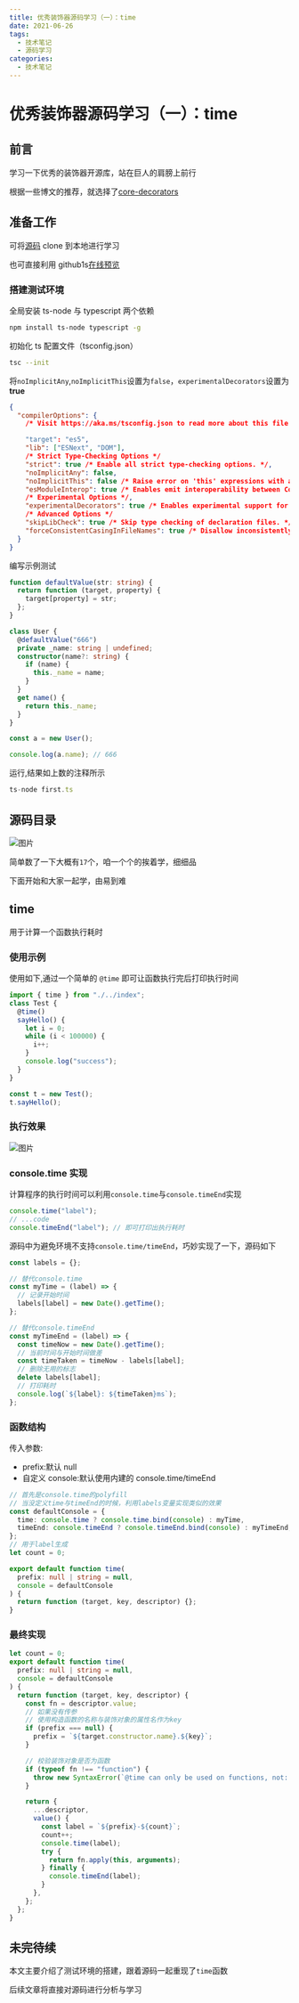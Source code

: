 ```yaml
---
title: 优秀装饰器源码学习（一）：time
date: 2021-06-26
tags:
  - 技术笔记
  - 源码学习
categories:
  - 技术笔记
---
```


# 优秀装饰器源码学习（一）：time

## 前言

学习一下优秀的装饰器开源库，站在巨人的肩膀上前行

根据一些博文的推荐，就选择了[core-decorators](https://github1s.com/jayphelps/core-decorators)

## 准备工作

可将[源码](https://github.com/jayphelps/core-decorators) clone 到本地进行学习

也可直接利用 github1s[在线预览](https://github1s.com/jayphelps/core-decorators)

### 搭建测试环境

全局安装 ts-node 与 typescript 两个依赖

```sh
npm install ts-node typescript -g
```

初始化 ts 配置文件（tsconfig.json）

```sh
tsc --init
```

将`noImplicitAny`,`noImplicitThis`设置为`false`，`experimentalDecorators`设置为**true**

```json
{
  "compilerOptions": {
    /* Visit https://aka.ms/tsconfig.json to read more about this file */

    "target": "es5",
    "lib": ["ESNext", "DOM"],
    /* Strict Type-Checking Options */
    "strict": true /* Enable all strict type-checking options. */,
    "noImplicitAny": false,
    "noImplicitThis": false /* Raise error on 'this' expressions with an implied 'any' type. */,
    "esModuleInterop": true /* Enables emit interoperability between CommonJS and ES Modules via 
    /* Experimental Options */,
    "experimentalDecorators": true /* Enables experimental support for ES7 decorators. */,
    /* Advanced Options */
    "skipLibCheck": true /* Skip type checking of declaration files. */,
    "forceConsistentCasingInFileNames": true /* Disallow inconsistently-cased references to the same file. */
  }
}
```

编写示例测试

```ts
function defaultValue(str: string) {
  return function (target, property) {
    target[property] = str;
  };
}

class User {
  @defaultValue("666")
  private _name: string | undefined;
  constructor(name?: string) {
    if (name) {
      this._name = name;
    }
  }
  get name() {
    return this._name;
  }
}

const a = new User();

console.log(a.name); // 666
```

运行,结果如上数的注释所示

```ts
ts-node first.ts
```

## 源码目录

![图片](https://img.cdn.sugarat.top/mdImg/MTYyNDcxMjM5NTAzMQ==624712395031)

简单数了一下大概有`17`个，咱一个个的挨着学，细细品

下面开始和大家一起学，由易到难

## time

用于计算一个函数执行耗时

### 使用示例

使用如下,通过一个简单的 `@time` 即可让函数执行完后打印执行时间

```ts
import { time } from "./../index";
class Test {
  @time()
  sayHello() {
    let i = 0;
    while (i < 100000) {
      i++;
    }
    console.log("success");
  }
}

const t = new Test();
t.sayHello();
```

### 执行效果

![图片](https://img.cdn.sugarat.top/mdImg/MTYyNDcxOTI4NjkxNQ==624719286915)

### console.time 实现

计算程序的执行时间可以利用`console.time`与`console.timeEnd`实现

```ts
console.time("label");
// ...code
console.timeEnd("label"); // 即可打印出执行耗时
```

源码中为避免环境不支持`console.time/timeEnd`，巧妙实现了一下，源码如下

```ts
const labels = {};

// 替代console.time
const myTime = (label) => {
  // 记录开始时间
  labels[label] = new Date().getTime();
};

// 替代console.timeEnd
const myTimeEnd = (label) => {
  const timeNow = new Date().getTime();
  // 当前时间与开始时间做差
  const timeTaken = timeNow - labels[label];
  // 删除无用的标志
  delete labels[label];
  // 打印耗时
  console.log(`${label}: ${timeTaken}ms`);
};
```

### 函数结构

传入参数:

- prefix:默认 null
- 自定义 console:默认使用内建的 console.time/timeEnd

```ts
// 首先是console.time的polyfill
// 当没定义time与timeEnd的时候，利用labels变量实现类似的效果
const defaultConsole = {
  time: console.time ? console.time.bind(console) : myTime,
  timeEnd: console.timeEnd ? console.timeEnd.bind(console) : myTimeEnd,
};
// 用于label生成
let count = 0;

export default function time(
  prefix: null | string = null,
  console = defaultConsole
) {
  return function (target, key, descriptor) {};
}
```

### 最终实现

```ts
let count = 0;
export default function time(
  prefix: null | string = null,
  console = defaultConsole
) {
  return function (target, key, descriptor) {
    const fn = descriptor.value;
    // 如果没有传参
    // 使用构造函数的名称与装饰对象的属性名作为key
    if (prefix === null) {
      prefix = `${target.constructor.name}.${key}`;
    }

    // 校验装饰对象是否为函数
    if (typeof fn !== "function") {
      throw new SyntaxError(`@time can only be used on functions, not: ${fn}`);
    }

    return {
      ...descriptor,
      value() {
        const label = `${prefix}-${count}`;
        count++;
        console.time(label);
        try {
          return fn.apply(this, arguments);
        } finally {
          console.timeEnd(label);
        }
      },
    };
  };
}
```

## 未完待续

本文主要介绍了测试环境的搭建，跟着源码一起重现了`time`函数

后续文章将直接对源码进行分析与学习
